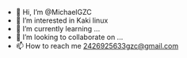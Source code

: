 - 👋 Hi, I’m @MichaelGZC
- 👀 I’m interested in Kaki linux
- 🌱 I’m currently learning ...
- 💞️ I’m looking to collaborate on ...
- 📫 How to reach me 2426925633gzc@gmail.com

<!---
MichaelGZC/MichaelGZC is a ✨ special ✨ repository because its `README.md` (this file) appears on your GitHub profile.
You can click the Preview link to take a look at your changes.
--->
